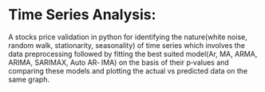 # Time Series Analysis:

A stocks price validation in python for identifying the nature(white
noise, random walk, stationarity, seasonality) of time series
which involves the data preprocessing followed by fitting the
best suited model(Ar, MA, ARMA, ARIMA, SARIMAX, Auto AR‐
IMA) on the basis of their p‐values and comparing these models
and plotting the actual vs predicted data on the same graph.
